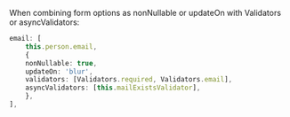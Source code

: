 When combining form options as nonNullable or updateOn with Validators or asyncValidators:

```typescript
email: [
    this.person.email,
    {
    nonNullable: true,
    updateOn: 'blur',
    validators: [Validators.required, Validators.email],
    asyncValidators: [this.mailExistsValidator],
    },
],
```